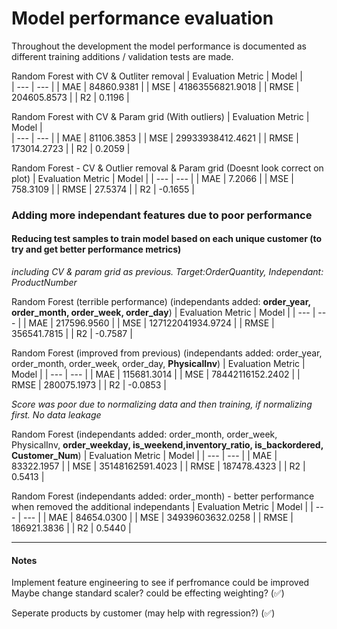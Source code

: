 # Model performance evaluation

Throughout the development the model performance is documented as different training additions / validation tests are made.

Random Forest with CV & Outliter removal
| Evaluation Metric | Model |  
| --- | --- |
| MAE | 84860.9381 |
| MSE | 41863556821.9018 |
| RMSE | 204605.8573 |
| R2 | 0.1196 |

Random Forest with CV & Param grid (With outliers)
| Evaluation Metric | Model |  
| --- | --- |
| MAE | 81106.3853 |
| MSE | 29933938412.4621 |
| RMSE | 173014.2723 |
| R2 | 0.2059 |

Random Forest - CV & Outlier removal & Param grid (Doesnt look correct on plot)
| Evaluation Metric | Model |
| --- | --- |
| MAE | 7.2066 |
| MSE | 758.3109 |
| RMSE | 27.5374 |
| R2 | -0.1655 |

### Adding more independant features due to poor performance

#### Reducing test samples to train model based on each unique customer (to try and get better performance metrics)

_including CV & param grid as previous. Target:OrderQuantity, Independant: ProductNumber_

Random Forest (terrible performance)
(independants added: **order_year, order_month, order_week, order_day**)
| Evaluation Metric | Model |
| --- | --- |
| MAE | 217596.9560 |
| MSE | 127122041934.9724 |
| RMSE | 356541.7815 |
| R2 | -0.7587 |

Random Forest (improved from previous)
(independants added: order_year, order_month, order_week, order_day, **PhysicalInv**)
| Evaluation Metric | Model |
| --- | --- |
| MAE | 115681.3014 |
| MSE | 78442116152.2402 |
| RMSE | 280075.1973 |
| R2 | -0.0853 |

_Score was poor due to normalizing data and then training, if normalizing first. No data leakage_

Random Forest
(independants added: order_month, order_week, PhysicalInv, **order_weekday, is_weekend,inventory_ratio, is_backordered, Customer_Num**)
| Evaluation Metric | Model |
| --- | --- |
| MAE | 83322.1957 |
| MSE | 35148162591.4023 |
| RMSE | 187478.4323 |
| R2 | 0.5413 |

Random Forest
(independants added: order_month) - better performance when removed the additional independants
| Evaluation Metric | Model |
| --- | --- |
| MAE | 84654.0300 |
| MSE | 34939603632.0258 |
| RMSE | 186921.3836 |
| R2 | 0.5440 |

---

#### Notes

Implement feature engineering to see if perfromance could be improved
Maybe change standard scaler? could be effecting weighting? (✅)

Seperate products by customer (may help with regression?) (✅)
